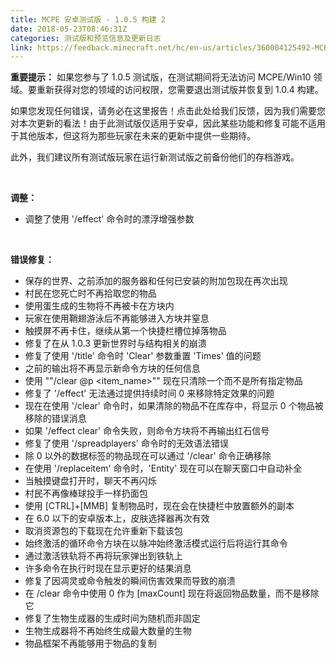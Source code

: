 ```yaml
---
title: MCPE 安卓测试版 - 1.0.5 构建 2
date: 2018-05-23T08:46:31Z
categories: 测试版和预览信息及更新日志
link: https://feedback.minecraft.net/hc/en-us/articles/360004125492-MCPE-Android-Beta-1-0-5-Build-2
---
```


**重要提示：** 如果您参与了 1.0.5 测试版，在测试期间将无法访问 MCPE/Win10 领域。要重新获得对您的领域的访问权限，您需要退出测试版并恢复到 1.0.4 构建。

如果您发现任何错误，请务必在这里报告！点击此处给我们反馈，因为我们需要您对本次更新的看法！由于此测试版仅适用于安卓，因此某些功能和修复可能不适用于其他版本，但这将为那些玩家在未来的更新中提供一些期待。

此外，我们建议所有测试版玩家在运行新测试版之前备份他们的存档游戏。

 

**调整：**

- 调整了使用 '/effect' 命令时的漂浮增强参数

 

**错误修复：**

- 保存的世界、之前添加的服务器和任何已安装的附加包现在再次出现
- 村民在您死亡时不再拾取您的物品
- 使用蛋生成的生物将不再被卡在方块内
- 玩家在使用鞘翅游泳后不再能够进入方块并窒息
- 触摸屏不再卡住，继续从第一个快捷栏槽位掉落物品
- 修复了在从 1.0.3 更新世界时与结构相关的崩溃
- 修复了使用 '/title' 命令时 'Clear' 参数重置 'Times' 值的问题
- 之前的输出将不再显示新命令方块的任何信息
- 使用 ""/clear @p \<item_name\>"" 现在只清除一个而不是所有指定物品
- 修复了 '/effect' 无法通过提供持续时间 0 来移除特定效果的问题
- 现在在使用 '/clear' 命令时，如果清除的物品不在库存中，将显示 0 个物品被移除的错误消息
- 如果 '/effect clear' 命令失败，则命令方块将不再输出红石信号
- 修复了使用 '/spreadplayers' 命令时的无效语法错误
- 除 0 以外的数据标签的物品现在可以通过 '/clear' 命令正确移除
- 在使用 '/replaceitem' 命令时，'Entity' 现在可以在聊天窗口中自动补全
- 当触摸键盘打开时，聊天不再闪烁
- 村民不再像棒球投手一样扔面包
- 使用 \[CTRL\]+\[MMB\] 复制物品时，现在会在快捷栏中放置额外的副本
- 在 6.0 以下的安卓版本上，皮肤选择器再次有效
- 取消资源包的下载现在允许重新下载该包
- 始终激活的循环命令方块在以脉冲始终激活模式运行后将运行其命令
- 通过激活铁轨将不再将玩家弹出到铁轨上
- 许多命令在执行时现在显示更好的结果消息
- 修复了因凋灵或命令触发的瞬间伤害效果而导致的崩溃
- 在 /clear 命令中使用 0 作为 \[maxCount\] 现在将返回物品数量，而不是移除它
- 修复了生物生成器的生成时间为随机而非固定
- 生物生成器将不再始终生成最大数量的生物
- 物品框架不再能够用于物品的复制
